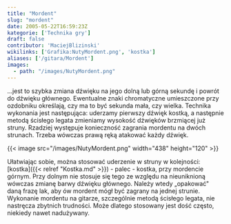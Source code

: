 ```yaml
---
title: "Mordent"
slug: "mordent"
date: 2005-05-22T16:59:23Z
kategorie: ['Technika gry']
draft: false
contributor: 'MaciejBlizinski'
wikilinks: ['Grafika:NutyMordent.png', 'kostka']
aliases: ['/gitara/Mordent']
images:
  - path: "/images/NutyMordent.png"
---
```

...jest to szybka zmiana dźwięku na jego dolną lub górną sekundę i
powrót do dźwięku głównego. Ewentualne znaki chromatyczne umieszczone
przy ozdobniku określają, czy ma to być sekunda mała, czy wielka.
Technika wykonania jest następująca: uderzamy pierwszy dźwięk kostką, a
następnie metodą ścisłego legata zmieniamy wysokość dźwięków brzmiącej
już struny. Rzadziej występuje konieczność zagrania mordentu na dwóch
strunach. Trzeba wówczas prawą ręką atakować każdy dźwięk.

{{< image src="/images/NutyMordent.png" width="438" height="120" >}}

Ułatwiając sobie, można stosować uderzenie w struny w kolejności:
[kostka]({{< relref "Kostka.md" >}}) - palec - kostka, przy mordencie górnym.
Przy dolnym nie stosuje się tego ze względu na nieuniknioną wówczas
zmianę barwy dźwięku głównego. Należy wtedy „opakować" daną frazę lak,
aby ów mordent mógł być zagrany na jednej strunie. Wykonanie mordentu na
gitarze, szczególnie metodą ścisłego legata, nie nastręcza zbytnich
trudności. Może dlatego stosowany jest dość często, niekiedy nawet
nadużywany.

